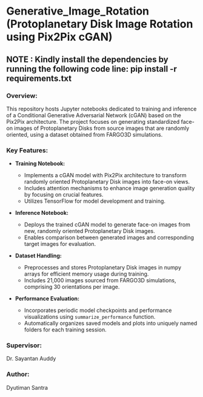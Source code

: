 # Generative_Image_Rotation (Protoplanetary Disk Image Rotation using Pix2Pix cGAN)

## NOTE : Kindly install the dependencies by running the following code line: **pip install -r requirements.txt**

### Overview:
This repository hosts Jupyter notebooks dedicated to training and inference of a Conditional Generative Adversarial Network (cGAN) based on the Pix2Pix architecture. The project focuses on generating standardized face-on images of Protoplanetary Disks from source images that are randomly oriented, using a dataset obtained from FARGO3D simulations.

### Key Features:
- **Training Notebook:**
  - Implements a cGAN model with Pix2Pix architecture to transform randomly oriented Protoplanetary Disk images into face-on views.
  - Includes attention mechanisms to enhance image generation quality by focusing on crucial features.
  - Utilizes TensorFlow for model development and training.

- **Inference Notebook:**
  - Deploys the trained cGAN model to generate face-on images from new, randomly oriented Protoplanetary Disk images.
  - Enables comparison between generated images and corresponding target images for evaluation.

- **Dataset Handling:**
  - Preprocesses and stores Protoplanetary Disk images in numpy arrays for efficient memory usage during training.
  - Includes 21,000 images sourced from FARGO3D simulations, comprising 30 orientations per image.

- **Performance Evaluation:**
  - Incorporates periodic model checkpoints and performance visualizations using `summarize_performance` function.
  - Automatically organizes saved models and plots into uniquely named folders for each training session.


### Supervisor:
Dr. Sayantan Auddy 

### Author:
Dyutiman Santra
